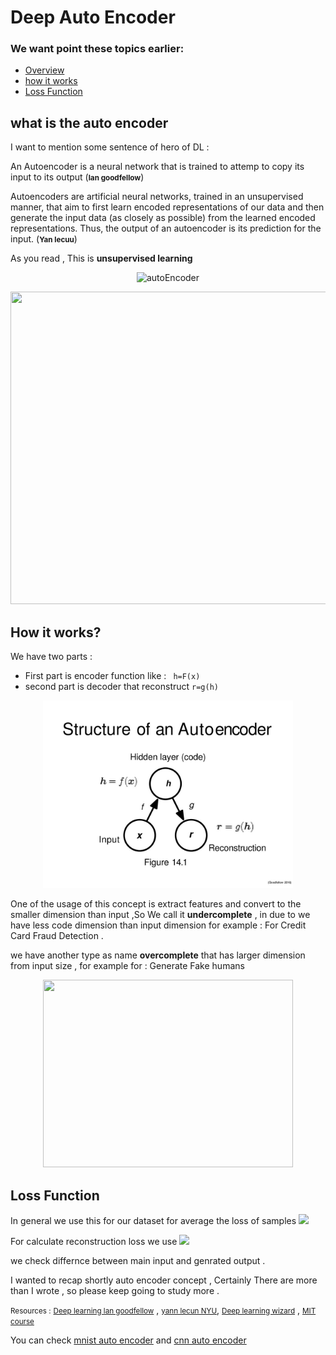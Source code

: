 # Deep Auto Encoder

### We want point these topics earlier:

- [Overview](#what-is-the-auto-encoder)
- [how it works](#how)
- [Loss Function](#loss)

## what is the auto encoder
I want to mention some sentence of hero of DL :

An Autoencoder is a neural network that is trained to attemp to copy its input to its output (<small>**lan goodfellow**</small>)

Autoencoders are artificial neural networks, trained in an unsupervised manner, that aim to first learn encoded representations of our data and then generate the input data (as closely as possible) from the learned encoded representations. Thus, the output of an autoencoder is its prediction for the input. (<small>**Yan lecuu**</small>)

As you read , This is **unsupervised learning**

<p align="center">
<img src="https://atcold.github.io/pytorch-Deep-Learning/images/week07/07-3/13_ae_structure.png" alt="autoEncoder" width="300" height="300" />
</p>
<p align="center">
<img src="https://www.deeplearningwizard.com/deep_learning/practical_pytorch/images/autoencoder_0.png"  width="800" height="500"/>
</p>

## <span id="how">How it works?</span>
We have two parts : <br/>
- First part is encoder function like : ``` h=F(x)```
- second part is decoder that reconstruct ``` r=g(h) ```
<p align="center" >
<img src="autoencoder.jpg" width="400" height="300"/>
</p>

One of the usage of this concept is extract features and convert to the smaller dimension than input ,So We call it **undercomplete** , in due to we have less code dimension than input dimension for example : For Credit Card Fraud Detection . <br />

we have another type as name **overcomplete** that has larger dimension from input size , for example for : Generate Fake humans
<p align="center">
<img src="https://atcold.github.io/pytorch-Deep-Learning/images/week07/07-3/14_over_under_complete.png" width="400" height="300"  >
</p>

## <span id="loss"> Loss Function </span>
In general we use this for our dataset for average the loss of samples <img src="https://render.githubusercontent.com/render/math?math=\frac{1}{m} \sum_{j=1}^m \ell(x^{(j)},\hat{x}^{(j)})" />

For calculate reconstruction loss we use
<img src="https://render.githubusercontent.com/render/math?math=\ell(\boldsymbol{x},\boldsymbol{\hat{x}}) = \frac{1}{2} \lVert \boldsymbol{x} - \boldsymbol{\hat{x}} \rVert^2" />

we check differnce between main input and genrated output . <br />

I wanted to recap shortly auto encoder concept , Certainly There are more than I wrote , so please keep going to study more .

<small>Resources :</small> [<small> Deep learning lan goodfellow</small>](https://www.deeplearningbook.org/) , [<small>yann lecun NYU</small>](https://atcold.github.io/pytorch-Deep-Learning/), [<small>Deep learning wizard</small>](https://www.deeplearningwizard.com/) , [<small>MIT course</small>](https://www.youtube.com/watch?v=BUNl0To1IVw&list=PLtBw6njQRU-rwp5__7C0oIVt26ZgjG9NI&index=4)


You can check [mnist auto encoder](https://github.com/tmohammad78/deep-learning-projects/blob/main/deep_auto_encoder/Mnist%20auto%20encoder.ipynb) and [cnn auto encoder](https://github.com/tmohammad78/deep-learning-projects/tree/main/deep_auto_encoder_cnn)